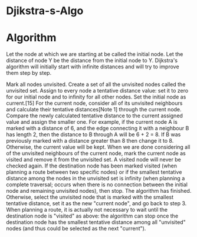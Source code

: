 # Djikstra-s-Algo

# Algorithm

Let the node at which we are starting at be called the initial node. Let the distance of node Y be the distance from the initial node to Y. Dijkstra's algorithm will initially start with infinite distances and will try to improve them step by step.

Mark all nodes unvisited. Create a set of all the unvisited nodes called the unvisited set.
Assign to every node a tentative distance value: set it to zero for our initial node and to infinity for all other nodes. Set the initial node as current.[15]
For the current node, consider all of its unvisited neighbours and calculate their tentative distances[Note 1] through the current node. Compare the newly calculated tentative distance to the current assigned value and assign the smaller one. For example, if the current node A is marked with a distance of 6, and the edge connecting it with a neighbour B has length 2, then the distance to B through A will be 6 + 2 = 8. If B was previously marked with a distance greater than 8 then change it to 8. Otherwise, the current value will be kept.
When we are done considering all of the unvisited neighbours of the current node, mark the current node as visited and remove it from the unvisited set. A visited node will never be checked again.
If the destination node has been marked visited (when planning a route between two specific nodes) or if the smallest tentative distance among the nodes in the unvisited set is infinity (when planning a complete traversal; occurs when there is no connection between the initial node and remaining unvisited nodes), then stop. The algorithm has finished.
Otherwise, select the unvisited node that is marked with the smallest tentative distance, set it as the new "current node", and go back to step 3.
When planning a route, it is actually not necessary to wait until the destination node is "visited" as above: the algorithm can stop once the destination node has the smallest tentative distance among all "unvisited" nodes (and thus could be selected as the next "current").
